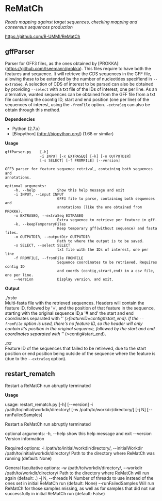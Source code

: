 ReMatCh
=======
*Reads mapping against target sequences, checking mapping and consensus sequences production*  

<https://github.com/B-UMMI/ReMatCh>


gffParser
---------

Parser for GFF3 files, as the ones obtained by [PROKKA] (https://github.com/tseemann/prokka). This files require to have both the features and sequence. It will retrieve the CDS sequences in the GFF file, allowing these to be extended by the number of nucleotides specifiend in `--extraSeq`. A selection of CDS of interest to be parsed can also be obtained by providing `--select` with a txt file of the IDs of interest, one per line. As an alternative, wanted sequences can be obtained from the GFF file from a txt file containing the coontig ID, start and end position (one per line) of the sequences of interest, using the `-fromFile` option. `-extraSeq` can also be obtain through this method.

**Dependencies**
- Python (2.7.x)
- [Biopython] (http://biopython.org/) (1.68 or similar)

**Usage**

    gffParser.py 	[-h]
    				-i INPUT [-x EXTRASEQ] [-k] [-o OUTPUTDIR]
	                [-s SELECT] [-f FROMFILE] [--version]

	GFF3 parser for feature sequence retrival, containing both sequences and
	annotations.

	optional arguments:
  		-h, --help          Show this help message and exit
  		-i INPUT, --input INPUT
                        	GFF3 file to parse, containing both sequences and
                        	annotations (like the one obtained from PROKKA).
  		-x EXTRASEQ, --extraSeq EXTRASEQ
                        	Extra sequence to retrieve per feature in gff.
  		-k, --keepTemporaryFiles
                        	Keep temporary gff(without sequence) and fasta files.
  		-o OUTPUTDIR, --outputDir OUTPUTDIR
                        	Path to where the output is to be saved.
  		-s SELECT, --select SELECT
                        	txt file with the IDs of interest, one per line
  		-f FROMFILE, --fromFile FROMFILE
                        	Sequence coordinates to be retrieved. Requires contig ID
                        	and coords (contig,strart,end) in a csv file, one per line.
  		--version           Display version, and exit.

**Output**

*<filename>.fasta*  
Multi-fasta file with the retrieved sequences.
Headers will contain the feature ID, followed by '=', and the position of that feature in the sequence, starting with the original sequence ID,a '# and' the start and end coordinates separated with '_' (>featureID=contig#start_end).
If the `--fromFile` option is used, there's no feature ID, so the header will only contain it's position in the original sequence, followed by the start and end coordinates separated with '_' (>contig#start_end).

*<filename>.txt*  
Feature ID of the sequences that failed to be retireved, due to the start position or end position being outside of the sequence where the feature is (due to the `--extraSeq` option).


restart_rematch
---------------

Restart a ReMatCh run abruptly terminated

**Usage**

  usage: restart_rematch.py [-h] [--version] -i
                            /path/to/initial/workdir/directory/
                            [-w /path/to/workdir/directory/] [-j N]
                            [--runFailedSamples]

  Restart a ReMatCh run abruptly terminated

  optional arguments:
    -h, --help            show this help message and exit
    --version             Version information

  Required options:
    -i /path/to/initial/workdir/directory/, --initialWorkdir /path/to/initial/workdir/directory/
                          Path to the directory where ReMatCh was running
                          (default: None)

  General facultative options:
    -w /path/to/workdir/directory/, --workdir /path/to/workdir/directory/
                          Path to the directory where ReMatCh will run again
                          (default: .)
    -j N, --threads N     Number of threads to use instead of the ones set in
                          initial ReMatCh run (default: None)
    --runFailedSamples    Will run ReMatCh for those samples missing, as well as
                          for samples that did not run successfully in initial
                          ReMatCh run (default: False)
